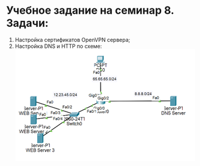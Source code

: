 # Учебное задание на семинар 8. Задачи:
1) Настройка сертификатов OpenVPN сервера;
2) Настройка DNS и HTTP по схеме:
![scheme](scheme.png)